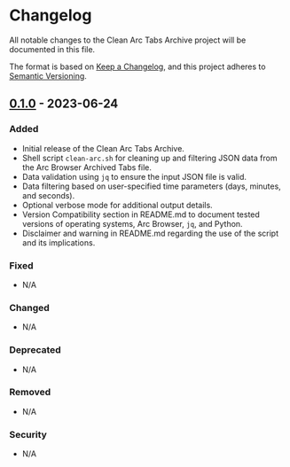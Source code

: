 # Changelog

All notable changes to the Clean Arc Tabs Archive project will be documented in this file.

The format is based on [Keep a Changelog](https://keepachangelog.com/en/1.0.0/), and this project adheres to [Semantic Versioning](https://semver.org/spec/v2.0.0.html).

## [0.1.0](https://github.com/smagt/filter-arc-archived-tabs/releases/tag/0.1.0) - 2023-06-24

### Added
- Initial release of the Clean Arc Tabs Archive.
- Shell script `clean-arc.sh` for cleaning up and filtering JSON data from the Arc Browser Archived Tabs file.
- Data validation using `jq` to ensure the input JSON file is valid.
- Data filtering based on user-specified time parameters (days, minutes, and seconds).
- Optional verbose mode for additional output details.
- Version Compatibility section in README.md to document tested versions of operating systems, Arc Browser, `jq`, and Python.
- Disclaimer and warning in README.md regarding the use of the script and its implications.

### Fixed
- N/A

### Changed
- N/A

### Deprecated
- N/A

### Removed
- N/A

### Security
- N/A

[Unreleased]: ...
[0.1.0]: ...